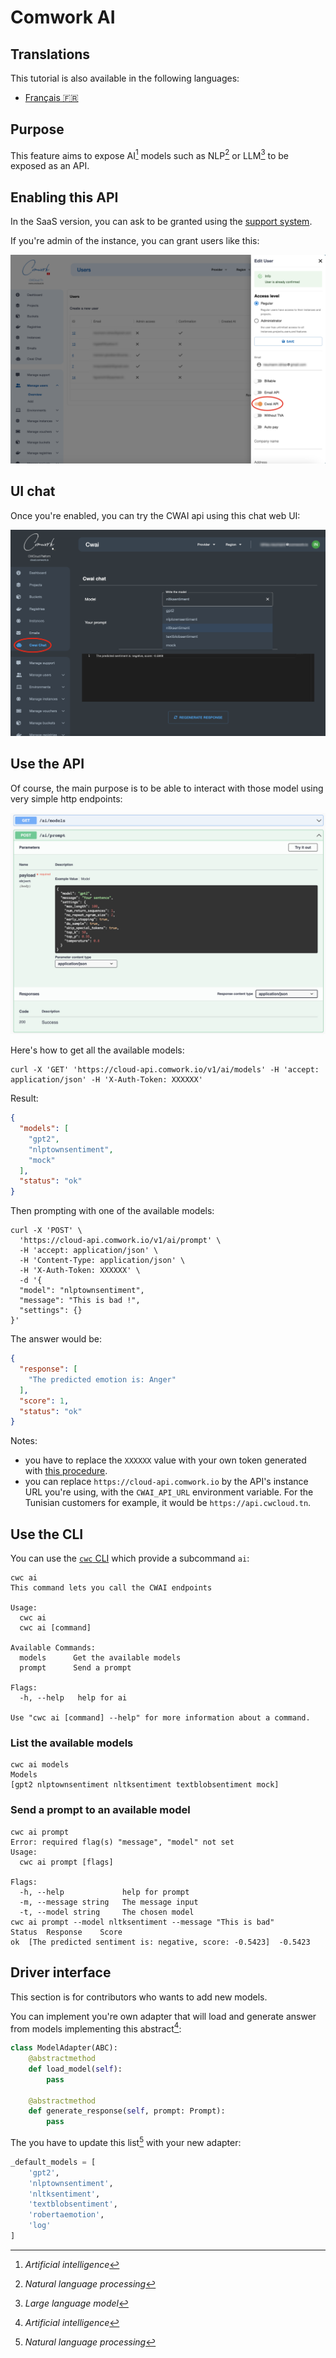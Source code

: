 # Comwork AI

## Translations

This tutorial is also available in the following languages:
* [Français 🇫🇷](../translations/fr/tutorials/cwai.md)

## Purpose

This feature aims to expose AI[^1] models such as NLP[^2] or LLM[^3] to be exposed as an API.

[^1]: _Artificial intelligence_
[^2]: _Natural language processing_
[^3]: _Large language model_

## Enabling this API

In the SaaS version, you can ask to be granted using the [support system](./console/public/support.md).

If you're admin of the instance, you can grant users like this:

![cwai_enable](../img/cwai_enable.png)

## UI chat

Once you're enabled, you can try the CWAI api using this chat web UI:

![cwai_chat](../img/cwai_chat.png)

## Use the API

Of course, the main purpose is to be able to interact with those model using very simple http endpoints:

![cwai_api](../img/cwai_api.png)

Here's how to get all the available models:

```shell
curl -X 'GET' 'https://cloud-api.comwork.io/v1/ai/models' -H 'accept: application/json' -H 'X-Auth-Token: XXXXXX'
```

Result:

```json
{
  "models": [
    "gpt2",
    "nlptownsentiment",
    "mock"
  ],
  "status": "ok"
}
```

Then prompting with one of the available models:

```shell
curl -X 'POST' \
  'https://cloud-api.comwork.io/v1/ai/prompt' \
  -H 'accept: application/json' \
  -H 'Content-Type: application/json' \
  -H 'X-Auth-Token: XXXXXX' \
  -d '{
  "model": "nlptownsentiment",
  "message": "This is bad !",
  "settings": {}
}'
```

The answer would be:

```json
{
  "response": [
    "The predicted emotion is: Anger"
  ],
  "score": 1,
  "status": "ok"
}
```

Notes:
* you have to replace the `XXXXXX` value with your own token generated with [this procedure](./api/api_credentials.md).
* you can replace `https://cloud-api.comwork.io` by the API's instance URL you're using, with the `CWAI_API_URL` environment variable. For the Tunisian customers for example, it would be `https://api.cwcloud.tn`.

## Use the CLI

You can use the [`cwc` CLI](./cli/README.md) which provide a subcommand `ai`:

```shell
cwc ai
This command lets you call the CWAI endpoints

Usage:
  cwc ai
  cwc ai [command]

Available Commands:
  models      Get the available models
  prompt      Send a prompt

Flags:
  -h, --help   help for ai

Use "cwc ai [command] --help" for more information about a command.
```

### List the available models

```shell
cwc ai models
Models
[gpt2 nlptownsentiment nltksentiment textblobsentiment mock]
```

### Send a prompt to an available model

```shell
cwc ai prompt
Error: required flag(s) "message", "model" not set
Usage:
  cwc ai prompt [flags]

Flags:
  -h, --help             help for prompt
  -m, --message string   The message input
  -t, --model string     The chosen model
cwc ai prompt --model nltksentiment --message "This is bad"
Status	Response	Score
ok	[The predicted sentiment is: negative, score: -0.5423]	-0.5423
```

## Driver interface

This section is for contributors who wants to add new models.

You can implement you're own adapter that will load and generate answer from models implementing this abstract[^1]:

```python
class ModelAdapter(ABC):
    @abstractmethod
    def load_model(self):
        pass

    @abstractmethod
    def generate_response(self, prompt: Prompt):
        pass
```

The you have to update this list[^2] with your new adapter:

```python
_default_models = [
    'gpt2',
    'nlptownsentiment',
    'nltksentiment',
    'textblobsentiment',
    'robertaemotion',
    'log'
]
```

[^1]: The adapters and the abstract are located in the package `src/adapters/ai`
[^2]: The list is defined in the `src/utils/ai/default_values.py` file
